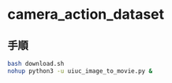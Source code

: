 # camera_action_dataset

## 手順
```bash
bash download.sh
nohup python3 -u uiuc_image_to_movie.py &
```
